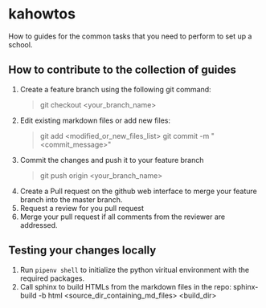 # kahowtos
How to guides for the common tasks that you need to perform to set up a school.

How to contribute to the collection of guides
----------------------------------------------
1. Create a feature branch using the following git command:
   > git checkout <your_branch_name>
2. Edit existing markdown files or add new files:
   > git add <modified_or_new_files_list>
   > git commit -m "<commit_message>"
3. Commit the changes and push it to your feature branch
   > git push origin <your_branch_name>
4. Create a Pull request on the github web interface to merge your feature branch
into the master branch.
5. Request a review for you pull request
6. Merge your pull request if all comments from the reviewer are addressed.

Testing your changes locally
----------------------------
1. Run `pipenv shell` to initialize the python viritual environment with the required packages.
2. Call sphinx to build HTMLs from the markdown files in the repo:
   sphinx-build -b html <source_dir_containing_md_files> <build_dir>
